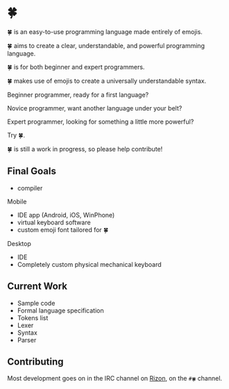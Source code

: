 ﻿# 🍀

🍀 is an easy-to-use programming language made entirely of emojis.

🍀 aims to create a clear, understandable, and powerful programming language.

🍀 is for both beginner and expert programmers. 

🍀 makes use of emojis to create a universally understandable syntax.

Beginner programmer, ready for a first language?

Novice programmer, want another language under your belt?

Expert programmer, looking for something a little more powerful?

Try 🍀.


🍀 is still a work in progress, so please help contribute!

## Final Goals
- compiler

Mobile
- IDE app (Android, iOS, WinPhone)
- virtual keyboard software
- custom emoji font tailored for 🍀

Desktop
- IDE
- Completely custom physical mechanical keyboard

## Current Work
- Sample code
- Formal language specification
- Tokens list
- Lexer
- Syntax
- Parser

## Contributing

Most development goes on in the IRC channel on [Rizon](http://rizon.net), on the ```#🍀``` channel.
